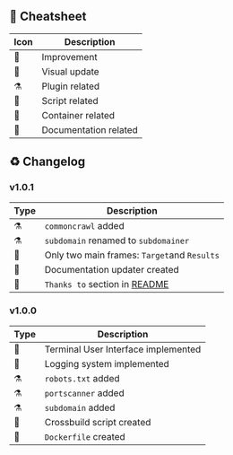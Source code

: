 📜 Cheatsheet
---
| Icon | Description |
| --- | --- |
| 🚀 | Improvement |
|💄| Visual update |
| ⚗️ | Plugin related |
| 🔧 | Script related |
| 🐋 | Container related |
| 📝 | Documentation related |

♻️ Changelog
---

### v1.0.1
| Type | Description |
| --- | --- |
| ⚗️ | `commoncrawl` added |
| ⚗️ | `subdomain` renamed to `subdomainer` |
|💄| Only two main frames: `Target`and `Results` |
| 🔧 | Documentation updater created |
| 📝 | `Thanks to` section in [README](https://github.com/CosasDePuma/Elliot/blob/master/README.md) |

### v1.0.0

| Type | Description |
| --- | --- |
| 🚀 | Terminal User Interface implemented |
| 🚀 | Logging system implemented |
| ⚗️ | `robots.txt` added |
| ⚗️ | `portscanner` added |
| ⚗️ | `subdomain` added  |
| 🔧 | Crossbuild script created |
| 🐋 | `Dockerfile` created |